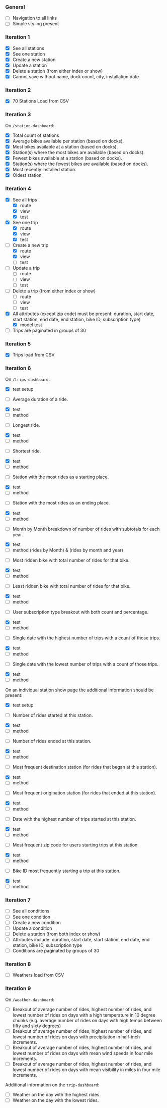 ### General
* [ ] Navigation to all links
* [ ] Simple styling present

### Iteration 1

* [x] See all stations
* [x] See one station
* [x] Create a new station
* [x] Update a station
* [x] Delete a station (from either index or show)
* [x] Cannot save without name, dock count, city, installation date

### Iteration 2

* [x] 70 Stations Load from CSV

### Iteration 3

On `/station-dashboard`:

* [x] Total count of stations
* [x] Average bikes available per station (based on docks).
* [x] Most bikes available at a station (based on docks).
* [x] Station(s) where the most bikes are available (based on docks).
* [x] Fewest bikes available at a station (based on docks).
* [x] Station(s) where the fewest bikes are available (based on docks).
* [x] Most recently installed station.
* [x] Oldest station.

### Iteration 4

* [x] See all trips
  * [x] route
  * [x] view
  * [x] test
* [x] See one trip
  * [x] route
  * [x] view
  * [x] test
* [ ] Create a new trip
  * [x] route
  * [x] view
  * [ ] test
* [ ] Update a trip
  * [ ] route
  * [ ] view
  * [ ] test
* [ ] Delete a trip (from either index or show)
  * [ ] route
  * [ ] view
  * [ ] test
* [x] All attributes (except zip code) must be present: duration, start date, start station, end date, end station, bike ID, subscription type)
  * [x] model test
* [ ] Trips are paginated in groups of 30

### Iteration 5

* [x] Trips load from CSV

### Iteration 6

On `/trips-dashboard`:

* [x] test setup

* [ ] Average duration of a ride.
 - [x] test
 - [ ] method
* [ ] Longest ride.
 - [x] test
 - [ ] method
* [ ] Shortest ride.
 - [x] test
 - [ ] method
* [ ] Station with the most rides as a starting place.
 - [x] test
 - [ ] method
* [ ] Station with the most rides as an ending place.
 - [x] test
 - [ ] method
* [ ] Month by Month breakdown of number of rides with subtotals for each year.
 - [x] test
 - [ ] method (rides by Month) & (rides by month and year)
* [ ] Most ridden bike with total number of rides for that bike.
 - [x] test
 - [ ] method
* [ ] Least ridden bike with total number of rides for that bike.
 - [x] test
 - [ ] method
* [ ] User subscription type breakout with both count and percentage.
 - [x] test
 - [ ] method
* [ ] Single date with the highest number of trips with a count of those trips.
 - [x] test
 - [ ] method
* [ ] Single date with the lowest number of trips with a count of those trips.
 - [x] test
 - [ ] method

On an individual station show page the additional information should be present:

* [x] test setup

* [ ] Number of rides started at this station.
 - [x] test
 - [ ] method
* [ ] Number of rides ended at this station.
 - [x] test
 - [ ] method
* [ ] Most frequent destination station (for rides that began at this station).
 - [x] test
 - [ ] method
* [ ] Most frequent origination station (for rides that ended at this station).
 - [x] test
 - [ ] method
* [ ] Date with the highest number of trips started at this station.
 - [x] test
 - [ ] method
* [ ] Most frequent zip code for users starting trips at this station.
 - [x] test
 - [ ] method
* [ ] Bike ID most frequently starting a trip at this station.
 - [x] test
 - [ ] method

### Iteration 7

* [ ] See all conditions
* [ ] See one condition
* [ ] Create a new condition
* [ ] Update a condition
* [ ] Delete a station (from both index or show)
* [ ] Attributes include: duration, start date, start station, end date, end station, bike ID, subscription type
* [ ] Conditions are paginated by groups of 30

### Iteration 8

* [ ] Weathers load from CSV

### Iteration 9

On `/weather-dashboard`:

* [ ] Breakout of average number of rides, highest number of rides, and lowest number of rides on days with a high temperature in 10 degree chunks (e.g. average number of rides on days with high temps between fifty and sixty degrees)
* [ ] Breakout of average number of rides, highest number of rides, and lowest number of rides on days with precipitation in half-inch increments.
* [ ] Breakout of average number of rides, highest number of rides, and lowest number of rides on days with mean wind speeds in four mile increments.
* [ ] Breakout of average number of rides, highest number of rides, and lowest number of rides on days with mean visibility in miles in four mile increments.

Additional information on the `trip-dashboard`:

* [ ] Weather on the day with the highest rides.
* [ ] Weather on the day with the lowest rides.

